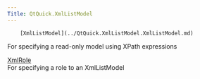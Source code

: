 ```yaml
---
Title: QtQuick.XmlListModel
---
```

        [XmlListModel](../QtQuick.XmlListModel.XmlListModel.md)  
For specifying a read-only model using XPath expressions

[XmlRole](../QtQuick.XmlListModel.XmlRole.md)  
For specifying a role to an XmlListModel

